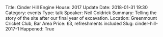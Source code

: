 Title: Cinder Hill Engine House: 2017 Update
Date: 2018-01-31 19:30
Category: events
Type: talk
Speaker: Neil Coldrick
Summary: Telling the story of the site after our final year of excavation.
Location: Greenmount Cricket Club, Bar Area
Price: £3, refreshments included
Slug: cinder-hill-2017-1
Happened: True

